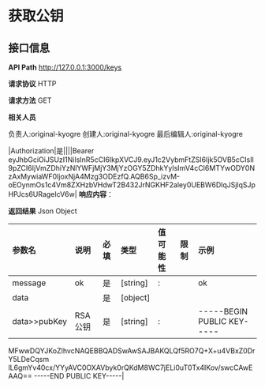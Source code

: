 # 获取公钥
## 接口信息

**API Path**
http://127.0.0.1:3000/keys

**请求协议**
HTTP

**请求方法**
GET

**相关人员**

负责人:original-kyogre
创建人:original-kyogre
最后编辑人:original-kyogre

|Authorization|是||||Bearer eyJhbGciOiJSUzI1NiIsInR5cCI6IkpXVCJ9.eyJ1c2VybmFtZSI6Ijk5OVB5cCIsIl9pZCI6IjVmZDhiYzNlYWFjMjY3MjYzOGY5ZDhkYyIsImV4cCI6MTYwODY0NzAxMywiaWF0IjoxNjA4Mzg3ODEzfQ.AQB6Sp_izvM-oEOynmOs1c4Vm8ZXHzbVHdwT2B432JrNGKHF2aley0UEBW6DlqJSjlqSJpHPJcs6URageIcV6w|
**响应内容**：

**返回结果**
Json
Object

| 参数名  | 说明 | 必填 | 类型 | 值可能性 | 限制 | 示例 |
| :------------ | :------------ | :------------ | :------------ | :------------ | :------------ | :------------ |
|message|ok|是|[string]|:||ok|
|data| |是|[object]| || |
|data>>pubKey|RSA公钥|是|[string]|:||-----BEGIN PUBLIC KEY-----
MFwwDQYJKoZIhvcNAQEBBQADSwAwSAJBAKQLQf5RO7Q+X+u4VBxZ0DrY5LDeCqsm
lL6gmYv40cx/YYyAVC0OXAVbyk0rQKdM8WC7jELi0uT0Tx4IKov/swcCAwEAAQ==
-----END PUBLIC KEY-----|
